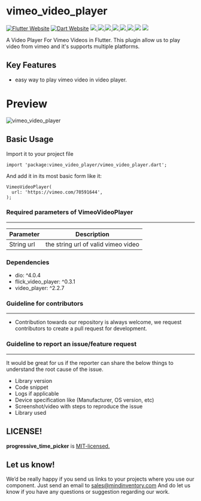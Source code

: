 # vimeo_video_player

<a href="https://flutter.dev/"><img src="https://img.shields.io/badge/flutter-website-deepskyblue.svg" alt="Flutter Website"></a>
<a href="https://dart.dev"><img src="https://img.shields.io/badge/dart-website-deepskyblue.svg" alt="Dart Website"></a>
<a href="https://developer.android.com" style="pointer-events: stroke;" target="_blank">
<img src="https://img.shields.io/badge/platform-Android-yellow">
</a>
<a href="https://developer.apple.com/ios/" style="pointer-events: stroke;" target="_blank">
<img src="https://img.shields.io/badge/platform-iOS-yellow">
</a>
<a href="" style="pointer-events: stroke;" target="_blank">
<img src="https://img.shields.io/badge/platform-Web-yellow">
</a>
<a href="" style="pointer-events: stroke;" target="_blank">
<img src="https://img.shields.io/badge/platform-Mac-yellow">
</a>
<a href="" style="pointer-events: stroke;" target="_blank">
<img src="https://img.shields.io/badge/platform-Linux-yellow">
</a>
<a href="" style="pointer-events: stroke;" target="_blank">
<img src="https://img.shields.io/badge/platform-Windows-yellow">
</a>
<a href="https://www.codacy.com/gh/mohit-chauhan-mi/progressive_time_picker/dashboard?utm_source=github.com&amp;utm_medium=referral&amp;utm_content=mohit-chauhan-mi/progressive_time_picker&amp;utm_campaign=Badge_Grade"><img src="https://app.codacy.com/project/badge/Grade/dc683c9cc61b499fa7cdbf54e4d9ff35"/></a>
<a href="https://github.com/Mindinventory/progressive_time_picker/blob/master/LICENSE" style="pointer-events: stroke;" target="_blank">
<img src="https://img.shields.io/github/license/Mindinventory/progressive_time_picker"></a>


A Video Player For Vimeo Videos in Flutter.
This plugin allow us to play video from vimeo and it's supports multiple platforms.

## Key Features
* easy way to play vimeo video in video player.

# Preview
![vimeo_video_player](https://github.com/Mindinventory/vimeo_video_player/blob/master/assets/vimeo.gif)

## Basic Usage

Import it to your project file

```
import 'package:vimeo_video_player/vimeo_video_player.dart';
```

And add it in its most basic form like it:
```
VimeoVideoPlayer(
  url: 'https://vimeo.com/70591644',
);
```

### Required parameters of VimeoVideoPlayer
------------
| Parameter |  Description  |
| ------------ |  ------------ |
| String url | the string url of valid vimeo video|


### Dependencies

* dio: ^4.0.4
* flick_video_player: ^0.3.1
* video_player: ^2.2.7

### Guideline for contributors
------------
* Contribution towards our repository is always welcome, we request contributors to create a pull request for development.

### Guideline to report an issue/feature request
------------
It would be great for us if the reporter can share the below things to understand the root cause of the issue.

* Library version
* Code snippet
* Logs if applicable
* Device specification like (Manufacturer, OS version, etc)
* Screenshot/video with steps to reproduce the issue
* Library used

LICENSE!
------------
**progressive_time_picker** is [MIT-licensed.](https://github.com/Mindinventory/vimeo_video_player/blob/master/LICENSE)

Let us know!
------------
We’d be really happy if you send us links to your projects where you use our component. Just send an email to sales@mindinventory.com And do let us know if you have any questions or suggestion regarding our work.
